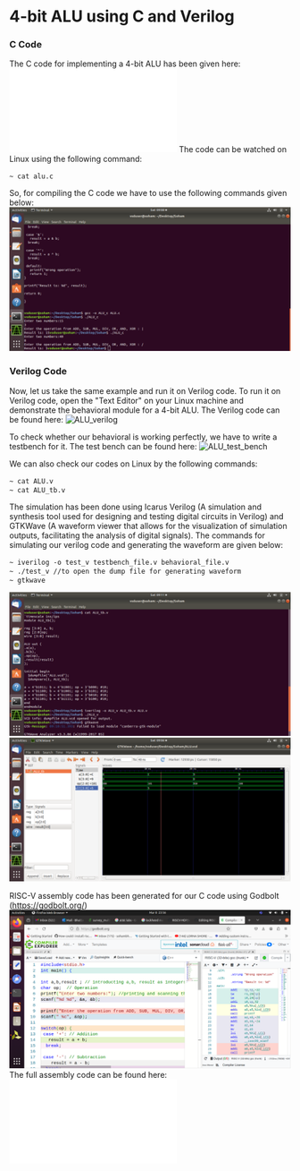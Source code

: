 # 4-bit ALU using C and Verilog #
### C Code ###
The C code for implementing a 4-bit ALU has been given here: ![ALU_C_Code](/week1/Task2/ALU/alu.c)
The code can be watched on Linux using the following command:
```
~ cat alu.c
```
So, for compiling the C code we have to use the following commands given below:
![Compilation](/week1/Task2/ALU/c_compilation.png)

### Verilog Code ###

   Now, let us take the same example and run it on Verilog code. To run it on Verilog code, open the "Text Editor" on your Linux machine and demonstrate the behavioral module for a 4-bit ALU. The Verilog code can be found here: ![ALU_verilog](week1/Task2/ALU/ALU.v)

To check whether our behavioral is working perfectly, we have to write a testbench for it. The test bench can be found here: ![ALU_test_bench](/week1/Task2/ALU/ALU_tb.v)

We can also check our codes on Linux by the following commands:
```
~ cat ALU.v
~ cat ALU_tb.v
```
The simulation has been done using Icarus Verilog (A simulation and synthesis tool used for designing and testing digital circuits in Verilog) and GTKWave (A waveform viewer that allows for the visualization of simulation outputs, facilitating the analysis of digital signals). The commands for simulating our verilog code and generating the waveform are given below:
```
~ iverilog -o test_v testbench_file.v behavioral_file.v
~ ./test_v //to open the dump file for generating waveform
~ gtkwave
```
![compilation](/week1/Task2/ALU/ALU_tb.png)
![waveform](/week1/Task2/ALU/waveform.png)

RISC-V assembly code has been generated for our C code using Godbolt (https://godbolt.org/)
![Assembly_SS](week1/Task2/ALU/ALU_godbolt.png)
The full assembly code can be found here: ![Assembly](week1/Task2/ALU/ALU.s)


